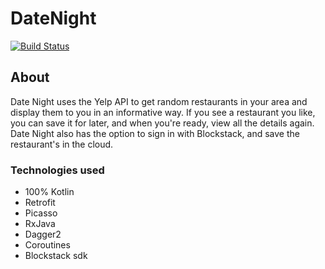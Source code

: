 # DateNight
[![Build Status](https://travis-ci.com/JoshHalvorson/DateNight.svg?token=RG1TRL1toAEercepxmeq&branch=master)](https://travis-ci.com/JoshHalvorson/DateNight)

## About
Date Night uses the Yelp API to get random restaurants in your area and display them to you in an informative way. If you see a restaurant you like, you can save it for later, and when you're ready, view all the details again. Date Night also has the option to sign in with Blockstack, and save the restaurant's in the cloud.

### Technologies used
* 100% Kotlin
* Retrofit
* Picasso
* RxJava
* Dagger2
* Coroutines
* Blockstack sdk
